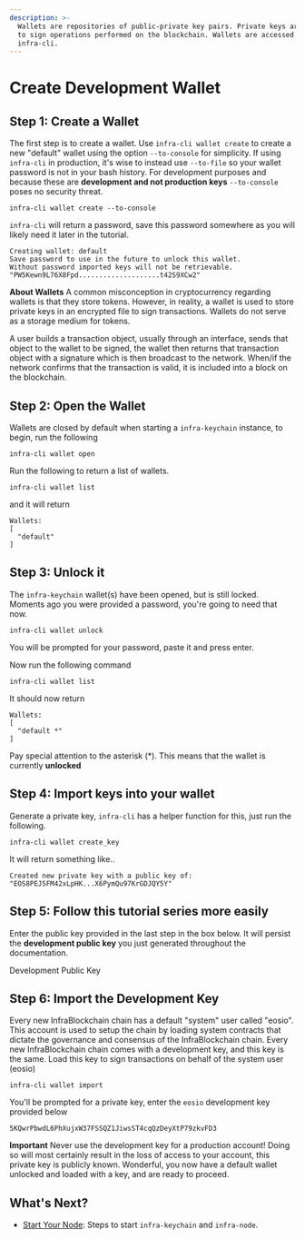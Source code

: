 ```yaml
---
description: >-
  Wallets are repositories of public-private key pairs. Private keys are needed
  to sign operations performed on the blockchain. Wallets are accessed using
  infra-cli.
---
```


# Create Development Wallet

## Step 1: Create a Wallet

The first step is to create a wallet. Use `infra-cli wallet create` to create a new "default" wallet using the option `--to-console` for simplicity. If using `infra-cli` in production, it's wise to instead use `--to-file` so your wallet password is not in your bash history. For development purposes and because these are **development and not production keys** `--to-console` poses no security threat.

```
infra-cli wallet create --to-console
```

`infra-cli` will return a password, save this password somewhere as you will likely need it later in the tutorial.

```
Creating wallet: default
Save password to use in the future to unlock this wallet.
Without password imported keys will not be retrievable.
"PW5Kewn9L76X8Fpd....................t42S9XCw2"
```

**About Wallets** A common misconception in cryptocurrency regarding wallets is that they store tokens. However, in reality, a wallet is used to store private keys in an encrypted file to sign transactions. Wallets do not serve as a storage medium for tokens.

A user builds a transaction object, usually through an interface, sends that object to the wallet to be signed, the wallet then returns that transaction object with a signature which is then broadcast to the network. When/if the network confirms that the transaction is valid, it is included into a block on the blockchain.

## Step 2: Open the Wallet

Wallets are closed by default when starting a `infra-keychain` instance, to begin, run the following

```
infra-cli wallet open
```

Run the following to return a list of wallets.

```
infra-cli wallet list
```

and it will return

```
Wallets:
[
  "default"
]
```

## Step 3: Unlock it

The `infra-keychain` wallet(s) have been opened, but is still locked. Moments ago you were provided a password, you're going to need that now.

```
infra-cli wallet unlock
```

You will be prompted for your password, paste it and press enter.

Now run the following command

```
infra-cli wallet list
```

It should now return

```
Wallets:
[
  "default *"
]
```

Pay special attention to the asterisk (\*). This means that the wallet is currently **unlocked**

## Step 4:  Import keys into your wallet

Generate a private key, `infra-cli` has a helper function for this, just run the following.

```
infra-cli wallet create_key
```

It will return something like..

```
Created new private key with a public key of: "EOS8PEJ5FM42xLpHK...X6PymQu97KrGDJQY5Y"
```

## Step 5: Follow this tutorial series more easily

Enter the public key provided in the last step in the box below. It will persist the **development public key** you just generated throughout the documentation.

Development Public Key

## Step 6: Import the Development Key

Every new InfraBlockchain chain has a default "system" user called "eosio". This account is used to setup the chain by loading system contracts that dictate the governance and consensus of the InfraBlockchain chain. Every new InfraBlockchain chain comes with a development key, and this key is the same. Load this key to sign transactions on behalf of the system user (eosio)

```
infra-cli wallet import
```

You'll be prompted for a private key, enter the `eosio` development key provided below

```
5KQwrPbwdL6PhXujxW37FSSQZ1JiwsST4cqQzDeyXtP79zkvFD3
```

**Important** Never use the development key for a production account! Doing so will most certainly result in the loss of access to your account, this private key is publicly known. Wonderful, you now have a default wallet unlocked and loaded with a key, and are ready to proceed.

## What's Next?

* [Start Your Node](start-infra-keychain-and-infra-node.md): Steps to start `infra-keychain` and `infra-node`.
